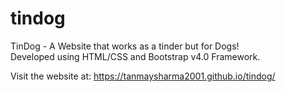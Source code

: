 # tindog
TinDog - A Website that works as a tinder but for Dogs!  
Developed using HTML/CSS and Bootstrap v4.0 Framework.  

Visit the website at: https://tanmaysharma2001.github.io/tindog/
